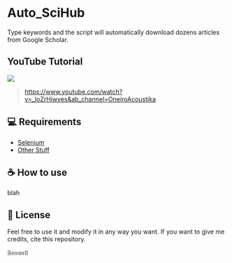 # Auto_SciHub
Type keywords and the script will automatically download dozens articles from Google Scholar.

## YouTube Tutorial 

[<img src="README Images/tutorial_screenshot.PNG">](https://www.youtube.com/watch?v=_loZrHiwyes&ab_channel=OneiroAcoustika)
> https://www.youtube.com/watch?v=_loZrHiwyes&ab_channel=OneiroAcoustika

## 💻 Requirements

- [Selenium](https://selenium-python.readthedocs.io/) 
- [Other Stuff](https://www.pjrc.com/teensy/td_download.html)

## ☕ How to use

blah

## 📝 License

Feel free to use it and modify it in any way you want. If you want to give me credits, cite this repository. 

𝔉𝔞𝔯𝔢𝔴𝔢𝔩𝔩
